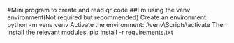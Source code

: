 #Mini program to create and read qr code
##I'm using the venv environment(Not required but recommended)
Create an environment:
python -m venv venv
Activate the environment:
.\venv\Scripts\activate
Then install the relevant modules.
pip install -r requirements.txt